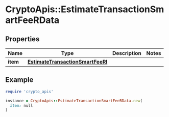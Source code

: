 # CryptoApis::EstimateTransactionSmartFeeRData

## Properties

| Name | Type | Description | Notes |
| ---- | ---- | ----------- | ----- |
| **item** | [**EstimateTransactionSmartFeeRI**](EstimateTransactionSmartFeeRI.md) |  |  |

## Example

```ruby
require 'crypto_apis'

instance = CryptoApis::EstimateTransactionSmartFeeRData.new(
  item: null
)
```

